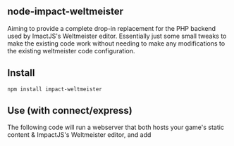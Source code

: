 node-impact-weltmeister
-----------------------

Aiming to provide a complete drop-in replacement for the PHP backend used by
ImactJS's Weltmeister editor. Essentially just some small tweaks to make the 
existing code work without needing to make any modifications to the existing
weltmeister code configuration.

Install
-------

    npm install impact-weltmeister

Use (with connect/express)
------------------------

The following code will run a webserver that both hosts your game's static
content & ImpactJS's Weltmeister editor, and add 


